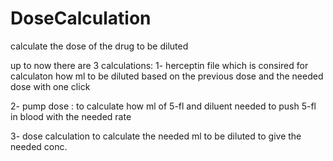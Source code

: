 # DoseCalculation
calculate the dose of the drug to be diluted

up to now there are 3 calculations:
1- herceptin file which is consired for calculaton how ml to be diluted based on the previous dose and the needed dose with one click

2- pump dose : to calculate how ml of 5-fl and diluent needed to push 5-fl in blood with the needed rate

3- dose calculation to calculate the needed ml to be diluted to give the needed conc.
